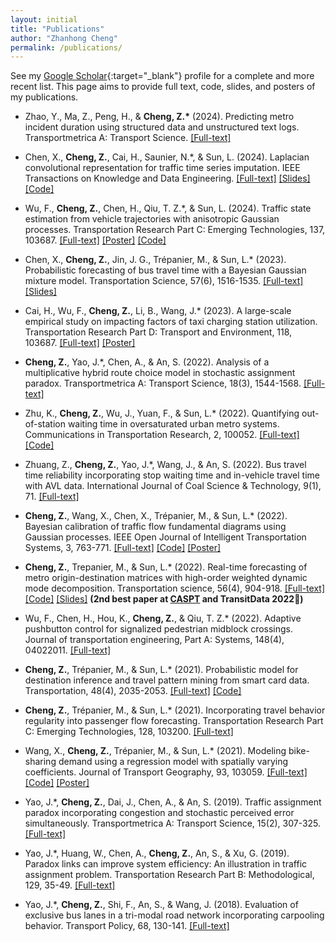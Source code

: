 ```yaml
---
layout: initial
title: "Publications"
author: "Zhanhong Cheng"
permalink: /publications/
---
```


See my [Google Scholar](https://scholar.google.com/citations?user=YhrxIBAAAAAJ&hl=en){:target="_blank"} profile for a complete and more recent list. This page aims to provide full text, code, slides, and posters of my publications.
- Zhao, Y., Ma, Z., Peng, H., & **Cheng, Z.\*** (2024). Predicting metro incident duration using structured data and unstructured text logs. Transportmetrica A: Transport Science. [[Full-text]](https://www.tandfonline.com/eprint/QAP27QXBCA9AZAPHSAUI/full?target=10.1080/23249935.2024.2396951)

- Chen, X., **Cheng, Z.**, Cai, H., Saunier, N.*, & Sun, L. (2024). Laplacian convolutional representation for traffic time series imputation. IEEE Transactions on Knowledge and Data Engineering. [[Full-text]](https://arxiv.org/abs/2212.01529) [[Slides]](https://xinychen.github.io/slides/LCR24.pdf) [[Code]](https://github.com/xinychen/LCR)

- Wu, F., **Cheng, Z.**, Chen, H., Qiu, T. Z.*, & Sun, L. (2024). Traffic state estimation from vehicle trajectories with anisotropic Gaussian processes. Transportation Research Part C: Emerging Technologies, 137, 103687. [[Full-text]](https://www.sciencedirect.com/science/article/pii/S0968090X24001670) [[Poster]](/assets/files/TRBAM-24_TSE_Poster.pdf) [[Code]](https://github.com/Lucky-Fan/GP_TSE)

- Chen, X., **Cheng, Z.**, Jin, J. G., Trépanier, M., & Sun, L.* (2023). Probabilistic forecasting of bus travel time with a Bayesian Gaussian mixture model. Transportation Science, 57(6), 1516-1535. [[Full-text]](https://arxiv.org/abs/2206.06915) [[Slides]](assets\files\BayesianGMM_caspt.pdf)

- Cai, H., Wu, F., **Cheng, Z.**, Li, B., Wang, J.* (2023). A large-scale empirical study on impacting factors of taxi charging station utilization. Transportation Research Part D: Transport and Environment, 118, 103687.
  [[Full-text]](https://www.researchgate.net/publication/369230453_A_Large-scale_Empirical_Study_on_Impacting_Factors_of_Taxi_Charging_Station_Utilization) [[Poster]](/assets/files/TRBAM-23-03249_Haiming%20CAI_Poster.pdf)

- **Cheng, Z.**, Yao, J.*, Chen, A., & An, S. (2022). Analysis of a multiplicative hybrid route choice model in stochastic assignment paradox. Transportmetrica A: Transport Science, 18(3), 1544-1568. [[Full-text]](https://www.researchgate.net/publication/353104528_Analysis_of_a_Multiplicative_Hybrid_Route_Choice_Model_in_Stochastic_Assignment_Paradox)

- Zhu, K., **Cheng, Z.**, Wu, J., Yuan, F., & Sun, L.* (2022). Quantifying out-of-station waiting time in oversaturated urban metro systems. Communications in Transportation Research, 2, 100052.
  [[Full-text]](https://doi.org/10.1016/j.commtr.2022.100052) [[Code]](https://github.com/chengzhanhong/out-of-station-waiting)

- Zhuang, Z., **Cheng, Z.**, Yao, J.*, Wang, J., & An, S. (2022). Bus travel time reliability incorporating stop waiting time and in-vehicle travel time with AVL data. International Journal of Coal Science & Technology, 9(1), 71.
  [[Full-text]](https://doi.org/10.1007/s40789-022-00544-7)

- **Cheng, Z.**, Wang, X., Chen, X., Trépanier, M., & Sun, L.* (2022). Bayesian calibration of traffic flow fundamental diagrams using Gaussian processes. IEEE Open Journal of Intelligent Transportation Systems, 3, 763-771.
  [[Full-text]](https://doi.org/10.1109/OJITS.2022.3220926) [[Code]](https://github.com/chengzhanhong/gaussian_process_calibration) [[Poster]](/assets/files/TRB_poster_GP_FD.pdf)

- **Cheng, Z.**, Trepanier, M., & Sun, L.* (2022). Real-time forecasting of metro origin-destination matrices with high-order weighted dynamic mode decomposition. Transportation science, 56(4), 904-918.
  [[Full-text]](https://arxiv.org/abs/2101.00466) [[Code]](https://github.com/mcgill-smart-transport/high-order-weighted-DMD) [[Slides]](https://easychair.org/smart-slide/slide/hws4n#) **(2nd best paper at [CASPT](http://www.caspt.org/) and TransitData 2022🏅)**

- Wu, F., Chen, H., Hou, K., **Cheng, Z.**, & Qiu, T. Z.* (2022). Adaptive pushbutton control for signalized pedestrian midblock crossings. Journal of transportation engineering, Part A: Systems, 148(4), 04022011. [[Full-text]](https://www.researchgate.net/publication/358353429_Adaptive_Pushbutton_Control_for_Signalized_Pedestrian_Midblock_Crossings)

- **Cheng, Z.**, Trépanier, M., & Sun, L.* (2021). Probabilistic model for destination inference and travel pattern mining from smart card data. Transportation, 48(4), 2035-2053. [[Full-text]](https://www.researchgate.net/publication/342077959_Probabilistic_model_for_destination_inference_and_travel_pattern_mining_from_smart_card_data) [[Code]](https://github.com/mcgill-smart-transport/destination_inference)

- **Cheng, Z.**, Trépanier, M., & Sun, L.* (2021). Incorporating travel behavior regularity into passenger flow forecasting. Transportation Research Part C: Emerging Technologies, 128, 103200.
  [[Full-text]](https://arxiv.org/abs/2004.00992v2)

- Wang, X., **Cheng, Z.**, Trépanier, M., & Sun, L.* (2021). Modeling bike-sharing demand using a regression model with spatially varying coefficients. Journal of Transport Geography, 93, 103059.
  [[Full-text]](https://www.researchgate.net/publication/351153645_Modeling_bike-sharing_demand_using_a_regression_model_with_spatially_varying_coefficients) [[Code]](https://github.com/mcgill-smart-transport/bikesharing_demand_landuse) [[Poster]](assets\files\TRB_poster__2021_bixi.pdf)

- Yao, J.*, **Cheng, Z.**, Dai, J., Chen, A., & An, S. (2019). Traffic assignment paradox incorporating congestion and stochastic perceived error simultaneously. Transportmetrica A: Transport Science, 15(2), 307-325. [[Full-text]](/assets/files/TRAFFIC%20ASSIGNMENT%20PARADOX%20INCORPORATING%20CONGESTION%20AND%20STOCHASTIC%20PERCEIVED%20ERROR%20SIMULTANEOUSLY.pdf)

- Yao, J.*, Huang, W., Chen, A., **Cheng, Z.**, An, S., & Xu, G. (2019). Paradox links can improve system efficiency: An illustration in traffic assignment problem. Transportation Research Part B: Methodological, 129, 35-49. [[Full-text]](https://www.researchgate.net/publication/335749821_Paradox_links_can_improve_system_efficiency_An_illustration_in_traffic_assignment_problem)

- Yao, J.*, **Cheng, Z.**, Shi, F., An, S., & Wang, J. (2018). Evaluation of exclusive bus lanes in a tri-modal road network incorporating carpooling behavior. Transport Policy, 68, 130-141. [[Full-text]](/assets/files/Evaluation%20of%20Exclusive%20Bus%20Lanes%20in%20a%20Tri-modal%20Road%20Network%20Incorporating%20Carpooling%20Behavior.pdf)
